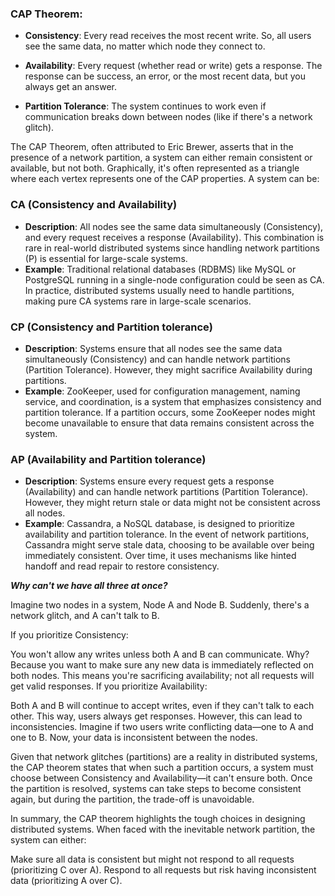 ### CAP Theorem:

- **Consistency**: Every read receives the most recent write. So, all users see the same data, no matter which node they connect to.

- **Availability**: Every request (whether read or write) gets a response. The response can be success, an error, or the most recent data, but you always get an answer.

- **Partition Tolerance**: The system continues to work even if communication breaks down between nodes (like if there's a network glitch).

The CAP Theorem, often attributed to Eric Brewer, asserts that in the presence of a network partition, a system can either remain consistent or available, but not both. Graphically, it's often represented as a triangle where each vertex represents one of the CAP properties. A system can be:

### CA (Consistency and Availability) 
- **Description**: All nodes see the same data simultaneously (Consistency), and every request receives a response (Availability). This combination is rare in real-world distributed systems since handling network partitions (P) is essential for large-scale systems.
- **Example**: Traditional relational databases (RDBMS) like MySQL or PostgreSQL running in a single-node configuration could be seen as CA. In practice, distributed systems usually need to handle partitions, making pure CA systems rare in large-scale scenarios.


### CP (Consistency and Partition tolerance)  
- **Description**: Systems ensure that all nodes see the same data simultaneously (Consistency) and can handle network partitions (Partition Tolerance). However, they might sacrifice Availability during partitions.
- **Example**: ZooKeeper, used for configuration management, naming service, and coordination, is a system that emphasizes consistency and partition tolerance. If a partition occurs, some ZooKeeper nodes might become unavailable to ensure that data remains consistent across the system.


### AP (Availability and Partition tolerance)
- **Description**: Systems ensure every request gets a response (Availability) and can handle network partitions (Partition Tolerance). However, they might return stale or data might not be consistent across all nodes.
- **Example**: Cassandra, a NoSQL database, is designed to prioritize availability and partition tolerance. In the event of network partitions, Cassandra might serve stale data, choosing to be available over being immediately consistent. Over time, it uses mechanisms like hinted handoff and read repair to restore consistency.


***Why can't we have all three at once?***

Imagine two nodes in a system, Node A and Node B. Suddenly, there's a network glitch, and A can't talk to B.

If you prioritize Consistency:

You won't allow any writes unless both A and B can communicate. Why? Because you want to make sure any new data is immediately reflected on both nodes. This means you're sacrificing availability; not all requests will get valid responses.
If you prioritize Availability:

Both A and B will continue to accept writes, even if they can't talk to each other. This way, users always get responses. However, this can lead to inconsistencies. Imagine if two users write conflicting data—one to A and one to B. Now, your data is inconsistent between the nodes.

Given that network glitches (partitions) are a reality in distributed systems, the CAP theorem states that when such a partition occurs, a system must choose between Consistency and Availability—it can't ensure both. Once the partition is resolved, systems can take steps to become consistent again, but during the partition, the trade-off is unavoidable.

In summary, the CAP theorem highlights the tough choices in designing distributed systems. When faced with the inevitable network partition, the system can either:

Make sure all data is consistent but might not respond to all requests (prioritizing C over A).
Respond to all requests but risk having inconsistent data (prioritizing A over C).



